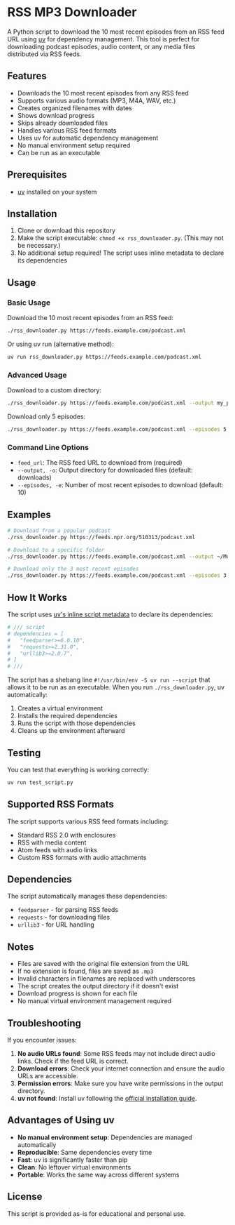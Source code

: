# RSS MP3 Downloader

A Python script to download the 10 most recent episodes from an RSS feed URL using [uv](https://docs.astral.sh/uv/) for dependency management. This tool is perfect for downloading podcast episodes, audio content, or any media files distributed via RSS feeds.

## Features

- Downloads the 10 most recent episodes from any RSS feed
- Supports various audio formats (MP3, M4A, WAV, etc.)
- Creates organized filenames with dates
- Shows download progress
- Skips already downloaded files
- Handles various RSS feed formats
- Uses uv for automatic dependency management
- No manual environment setup required
- Can be run as an executable

## Prerequisites

- [uv](https://docs.astral.sh/uv/getting-started/installation/) installed on your system

## Installation

1. Clone or download this repository
2. Make the script executable: `chmod +x rss_downloader.py`. (This may not be necessary.)
3. No additional setup required! The script uses inline metadata to declare its dependencies

## Usage

### Basic Usage

Download the 10 most recent episodes from an RSS feed:

```bash
./rss_downloader.py https://feeds.example.com/podcast.xml
```

Or using uv run (alternative method):
```bash
uv run rss_downloader.py https://feeds.example.com/podcast.xml
```

### Advanced Usage

Download to a custom directory:
```bash
./rss_downloader.py https://feeds.example.com/podcast.xml --output my_podcasts
```

Download only 5 episodes:
```bash
./rss_downloader.py https://feeds.example.com/podcast.xml --episodes 5
```

### Command Line Options

- `feed_url`: The RSS feed URL to download from (required)
- `--output, -o`: Output directory for downloaded files (default: downloads)
- `--episodes, -e`: Number of most recent episodes to download (default: 10)

## Examples

```bash
# Download from a popular podcast
./rss_downloader.py https://feeds.npr.org/510313/podcast.xml

# Download to a specific folder
./rss_downloader.py https://feeds.example.com/podcast.xml --output ~/Music/Podcasts

# Download only the 3 most recent episodes
./rss_downloader.py https://feeds.example.com/podcast.xml --episodes 3
```

## How It Works

The script uses [uv's inline script metadata](https://docs.astral.sh/uv/guides/scripts/#declaring-script-dependencies) to declare its dependencies:

```python
# /// script
# dependencies = [
#   "feedparser>=6.0.10",
#   "requests>=2.31.0",
#   "urllib3>=2.0.7",
# ]
# ///
```

The script has a shebang line `#!/usr/bin/env -S uv run --script` that allows it to be run as an executable. When you run `./rss_downloader.py`, uv automatically:
1. Creates a virtual environment
2. Installs the required dependencies
3. Runs the script with those dependencies
4. Cleans up the environment afterward

## Testing

You can test that everything is working correctly:

```bash
uv run test_script.py
```

## Supported RSS Formats

The script supports various RSS feed formats including:
- Standard RSS 2.0 with enclosures
- RSS with media content
- Atom feeds with audio links
- Custom RSS formats with audio attachments

## Dependencies

The script automatically manages these dependencies:
- `feedparser` - for parsing RSS feeds
- `requests` - for downloading files
- `urllib3` - for URL handling

## Notes

- Files are saved with the original file extension from the URL
- If no extension is found, files are saved as `.mp3`
- Invalid characters in filenames are replaced with underscores
- The script creates the output directory if it doesn't exist
- Download progress is shown for each file
- No manual virtual environment management required

## Troubleshooting

If you encounter issues:

1. **No audio URLs found**: Some RSS feeds may not include direct audio links. Check if the feed URL is correct.
2. **Download errors**: Check your internet connection and ensure the audio URLs are accessible.
3. **Permission errors**: Make sure you have write permissions in the output directory.
4. **uv not found**: Install uv following the [official installation guide](https://docs.astral.sh/uv/getting-started/installation/).

## Advantages of Using uv

- **No manual environment setup**: Dependencies are managed automatically
- **Reproducible**: Same dependencies every time
- **Fast**: uv is significantly faster than pip
- **Clean**: No leftover virtual environments
- **Portable**: Works the same way across different systems

## License

This script is provided as-is for educational and personal use. 